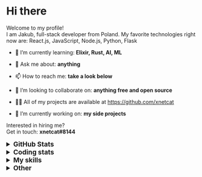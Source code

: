 # Hi there

Welcome to my profile!  
I am Jakub, full-stack developer from Poland. My favorite technologies right now are: React.js, JavaScript, Node.js, Python, Flask

- 🌱 I’m currently learning: **Elixir, Rust, AI, ML**

- 💬 Ask me about: **anything**

- 📫 How to reach me: **take a look below**

- 👯 I’m looking to collaborate on: **anything free and open source**

- 👨‍💻 All of my projects are available at <https://github.com/xnetcat>

- 🔭 I’m currently working on: **my side projects**

Interested in hiring me?  
Get in touch: **xnetcat#8144**

<details>
  <summary style="font-size:1.25em"><strong>GitHub Stats</strong></summary>
  <a href="https://github.com/anuraghazra/github-readme-stats" title="Go to Source">
    <img height=175 align="center" src="https://github-readme-stats.vercel.app/api?username=xnetcat&show_icons=true&theme=gotham">
  </a>
  <a href="https://github.com/anuraghazra/github-readme-stats">
  <img height=175 align="center" src="https://github-readme-stats.vercel.app/api/top-langs/?username=xnetcat&title_color=2aa889&text_color=99d1ce&icon_color=2bbc8a&bg_color=0c1014&langs_count=8&layout=compact" />
  </a>
</details>

<details>
  <summary style="font-size:1.25em"><strong>Coding stats</strong></summary>
  <!--START_SECTION:waka-->
<div class="waka-stats"><strong>🐱 My Github Data</strong>
<ul>
<li>🏆 285 Contributions in the Year 2021
<li>📦 37.9 kB Used in Github's Storage
<li>💼 Opted to Hire
<li>📜 22 Public Repositories
<li>🔑 4 Private Repositories
</ul><pre lang="text">
<strong>📅 I'm Most Productive on Friday</strong>
<code>Monday       17 commits     ██░░░░░░░░░░░░░░░░░░░░░░░   9.09% 
Tuesday      27 commits     ███░░░░░░░░░░░░░░░░░░░░░░   14.44% 
Wednesday    17 commits     ██░░░░░░░░░░░░░░░░░░░░░░░   9.09% 
Thursday     14 commits     █░░░░░░░░░░░░░░░░░░░░░░░░   7.49% 
Friday       45 commits     ██████░░░░░░░░░░░░░░░░░░░   24.06% 
Saturday     27 commits     ███░░░░░░░░░░░░░░░░░░░░░░   14.44% 
Sunday       40 commits     █████░░░░░░░░░░░░░░░░░░░░   21.39%</code>
</pre>

<pre lang="text"><strong>📊 This Week I Spent My Time On</strong>
<code>⌚︎  Time Zone: Europe/Warsaw
💬︎  Programming Languages: 
No Activity Tracked This Week
🔥  Editors: 
No Activity Tracked This Week
🐱‍‍💻   Projects: 
No Activity Tracked This Week
‍‍💻   Operating System: 
No Activity Tracked This Week</code></pre><pre lang="text">
<strong>I Mostly Code in Python</strong>
<code>Python                   6 repos             ████████░░░░░░░░░░░░░░░░░   33.33% 
JavaScript               6 repos             ████████░░░░░░░░░░░░░░░░░   33.33% 
Java                     2 repos             ██░░░░░░░░░░░░░░░░░░░░░░░   11.11% 
Shell                    1 repo              █░░░░░░░░░░░░░░░░░░░░░░░░   5.56% 
Jupyter Notebook         1 repo              █░░░░░░░░░░░░░░░░░░░░░░░░   5.56%</code>
</pre>

**Timeline**

![Chart not found](https://raw.githubusercontent.com/xnetcat/xnetcat/master/charts/bar_graph.png) 

</div>
<!--END_SECTION:waka-->
</details>

<details>
  <summary style="font-size:1.25em"><strong>My skills</strong></summary>
 
 ## Languages

![JavaScript](https://img.shields.io/badge/javascript%20-%23323330.svg?&style=for-the-badge&logo=javascript&logoColor=%23F7DF1E)
![Python](https://img.shields.io/badge/python%20-%2314354C.svg?&style=for-the-badge&logo=python&logoColor=white)
![Java](https://img.shields.io/badge/java-%23ED8B00.svg?&style=for-the-badge&logo=java&logoColor=white)
![TypeScript](https://img.shields.io/badge/typescript%20-%23007ACC.svg?&style=for-the-badge&logo=typescript&logoColor=white)
![Dart](https://img.shields.io/badge/dart-%230175C2.svg?&style=for-the-badge&logo=dart&logoColor=white)
![HTML5](https://img.shields.io/badge/html5%20-%23E34F26.svg?&style=for-the-badge&logo=html5&logoColor=white)
![CSS3](https://img.shields.io/badge/css3%20-%231572B6.svg?&style=for-the-badge&logo=css3&logoColor=white)
![Shell Script](https://img.shields.io/badge/shell_script%20-%23121011.svg?&style=for-the-badge&logo=gnu-bash&logoColor=white)
![Markdown](https://img.shields.io/badge/markdown-%23000000.svg?&style=for-the-badge&logo=markdown&logoColor=white)

## Frameworks

![Node.js](https://img.shields.io/badge/node.js%20-%2343853D.svg?&style=for-the-badge&logo=node.js&logoColor=white)
![Express](https://img.shields.io/badge/express.js%20-%23404d59.svg?&style=for-the-badge&logo=express)
![React](https://img.shields.io/badge/react%20-%2320232a.svg?&style=for-the-badge&logo=react&logoColor=%2361DAFB)
![Material UI](https://img.shields.io/badge/material%20ui%20-%230081CB.svg?&style=for-the-badge&logo=material-ui&logoColor=white)
![Flask](https://img.shields.io/badge/flask%20-%23000.svg?&style=for-the-badge&logo=flask&logoColor=white)
![Flutter](https://img.shields.io/badge/Flutter%20-%2302569B.svg?&style=for-the-badge&logo=Flutter&logoColor=white)
![Redux](https://img.shields.io/badge/redux%20-%23593d88.svg?&style=for-the-badge&logo=redux&logoColor=white)
![SASS](https://img.shields.io/badge/SASS%20-hotpink.svg?&style=for-the-badge&logo=SASS&logoColor=white)
![Selenium](https://img.shields.io/badge/selenium%20-%2343B02A.svg?&style=for-the-badge&logo=selenium&logoColor=white)
![Electrom](https://img.shields.io/badge/electron%20-%2347848f.svg?&style=for-the-badge&logo=electron&logoColor=white)

## Version Control

![Git](https://img.shields.io/badge/git%20-%23F05033.svg?&style=for-the-badge&logo=git&logoColor=white)
![GitHub](https://img.shields.io/badge/github%20-%23121011.svg?&style=for-the-badge&logo=github&logoColor=white)
![GitLab](https://img.shields.io/badge/gitlab%20-%23181717.svg?&style=for-the-badge&logo=gitlab&logoColor=white)

## Hosting/SaaS

![Google Cloud](https://img.shields.io/badge/Google%20Cloud%20-%234285F4.svg?&style=for-the-badge&logo=google-cloud&logoColor=white)
![Heroku](https://img.shields.io/badge/heroku%20-%23430098.svg?&style=for-the-badge&logo=heroku&logoColor=white)
![Firebase](https://img.shields.io/badge/firebase%20-%23039BE5.svg?&style=for-the-badge&logo=firebase)
![Vercel](https://img.shields.io/badge/vercel%20-%23000000.svg?&style=for-the-badge&logo=vercel)

## Databases

![MongoDB](https://img.shields.io/badge/MongoDB-%234ea94b.svg?&style=for-the-badge&logo=mongodb&logoColor=white)

## CI

![GitHub Actions](https://img.shields.io/badge/github%20actions%20-%232671E5.svg?&style=for-the-badge&logo=github%20actions&logoColor=white)
![TravisCI](https://img.shields.io/badge/travisci%20-%232B2F33.svg?&style=for-the-badge&logo=travis&logoColor=white)

## Other

![Jupyter](https://img.shields.io/badge/Jupyter%20-%23F37626.svg?&style=for-the-badge&logo=Jupyter&logoColor=white)
![Docker](https://img.shields.io/badge/docker%20-%230db7ed.svg?&style=for-the-badge&logo=docker&logoColor=white)

## Operating Systems

![Ubuntu](https://img.shields.io/badge/Ubuntu-E95420?style=for-the-badge&logo=ubuntu&logoColor=white)
![Windows 10](https://img.shields.io/badge/Windows-0078D6?style=for-the-badge&logo=windows&logoColor=white)
![Android](https://img.shields.io/badge/Android-3DDC84?style=for-the-badge&logo=android&logoColor=white)
</details>

<details>
  <summary style="font-size:1.25em"><strong>Other</strong></summary>
  
## Social
  
[![twitter](https://img.shields.io/badge/twitter-%2300acee.svg?&style=for-the-badge&logo=twitter&logoColor=white)](https://twitter.com/xnetcat)
[![instagram](https://img.shields.io/badge/instagram-%23000000.svg?&style=for-the-badge&logo=instagram&logoColor=white)](https://www.instagram.com/xnetcat)
[![spotify](https://img.shields.io/badge/spotify-%231ED760.svg?&style=for-the-badge&logo=spotify&logoColor=white)](https://open.spotify.com/user/peg1fuzvx3ly6fju135cmrkau?si=RM4_x2VRTI2V8FCGZYyoGA)
[![duolingo](https://img.shields.io/badge/Duolingo%20-%234DC730.svg?&style=for-the-badge&logo=Duolingo&logoColor=white)](https://www.duolingo.com/profile/Jakub79189)
[![github](https://img.shields.io/badge/github-%2324292e.svg?&style=for-the-badge&logo=github&logoColor=white)](https://github.com/xnetcat)
[![devto](https://img.shields.io/badge/dev.to-%2308090A.svg?&style=for-the-badge&logo=dev.to&logoColor=white)](https://dev.to/xnetcat)
[![gitlab](https://img.shields.io/badge/gitlab-%23330f63.svg?&style=for-the-badge&logo=gitlab&logoColor=white)](https://gitlab.com/xnetcat)
[![stackoverflow](https://img.shields.io/badge/stackoverflow-%23F28032.svg?&style=for-the-badge&logo=stackoverflow&logoColor=white)](https://stackoverflow.com/users/9802624/xnetcat)
[![XDA Developers](https://img.shields.io/badge/XDA-Developers%20-%23AC6E2F.svg?&style=for-the-badge&logo=XDA-Developers&logoColor=white)](https://forum.xda-developers.com/m/xnetcat.11357271/)

## Gaming

[![Steam](https://img.shields.io/badge/steam%20-eboy%20kubuś%20uwu-%232088FF.svg?&style=for-the-badge&logo=steam&logoColor=white)](https://steamcommunity.com/id/xNetcat)
![Epic Games](https://img.shields.io/badge/epic%20games-eboy.kubus.uwu-%232088FF.svg?&style=for-the-badge&logo=epic%20games&logoColor=white)
![Ubisoft Connect](https://img.shields.io/badge/Ubisoft%20Connect-xnetcat-%232088FF.svg?&style=for-the-badge&logo=ubisoft&logoColor=white)
![Riot Account](https://img.shields.io/badge/Riot%20Games-EBOY%20Kubuś%20UwU%20%23EUNE-%232088FF.svg?&style=for-the-badge&logo=riot-games&logoColor=white)

## Contact

[![protonmail](https://img.shields.io/badge/protonmail-%238B89CC.svg?&style=for-the-badge&logo=protonmail&logoColor=white)](mailto:xnetcat@pm.me)
[![gmail](https://img.shields.io/badge/gmail-%23D14836.svg?&style=for-the-badge&logo=gmail&logoColor=white)](mailto:xnetcat.dev@gmail.com)
![discord](https://img.shields.io/badge/xnetcat%238144-7289DA.svg?&style=for-the-badge&logo=discord&logoColor=white)

## Donate

[![paypal](https://img.shields.io/badge/paypal-%2300457C.svg?&style=for-the-badge&logo=paypal&logoColor=white)](https://paypal.me/kko7)
[![bitcoin](https://img.shields.io/badge/btc-1Lu8aWN2FjZJGnJCKzrPpapsERTDLjMsyW-black?style=for-the-badge&logo=bitcoin&logoColor=white)](bitcoin:1Lu8aWN2FjZJGnJCKzrPpapsERTDLjMsyW)
[![ethereum](https://img.shields.io/badge/eth-0x6c212696EA6f385E77Dd425341e40c6aBa437E05-black?style=for-the-badge&logo=ethereum&logoColor=white)](bitcoin:0x6c212696EA6f385E77Dd425341e40c6aBa437E05)
</details>

